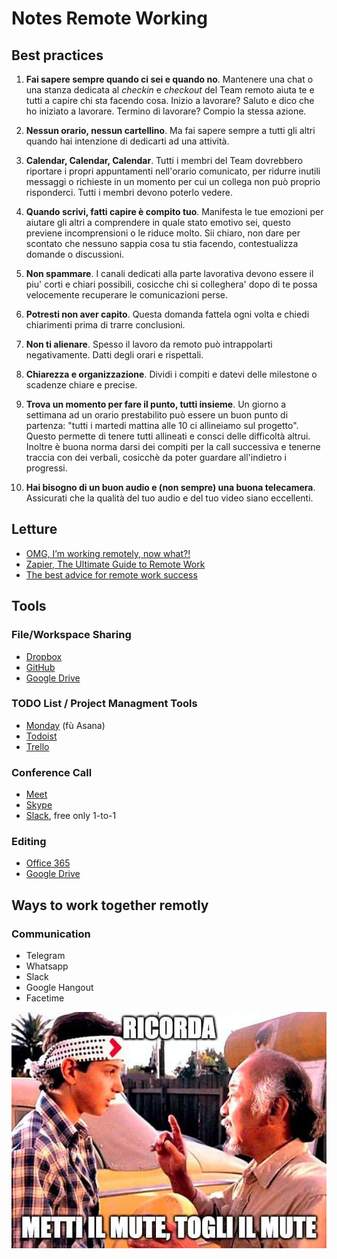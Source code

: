 # Notes Remote Working

## Best practices

1. **Fai sapere sempre quando ci sei e quando no**. Mantenere una chat o una stanza dedicata al *checkin* e *checkout* del Team remoto aiuta te e tutti a capire chi sta facendo cosa. Inizio a lavorare? Saluto e dico che ho iniziato a lavorare. Termino di lavorare? Compio la stessa azione.

2. **Nessun orario, nessun cartellino**. Ma fai sapere sempre a tutti gli altri quando hai intenzione di dedicarti ad una attività.

3. **Calendar, Calendar, Calendar**. Tutti i membri del Team dovrebbero riportare i propri appuntamenti nell'orario comunicato, per ridurre inutili messaggi o richieste in un momento per cui un collega non può proprio risponderci. Tutti i membri devono poterlo vedere.

4. **Quando scrivi, fatti capire è compito tuo**. Manifesta le tue emozioni per aiutare gli altri a comprendere in quale stato emotivo sei, questo previene incomprensioni o le riduce molto. Sii chiaro, non dare per scontato che nessuno sappia cosa tu stia facendo, contestualizza domande o discussioni.

5. **Non spammare**. I canali dedicati alla parte lavorativa devono essere il piu' corti e chiari possibili, cosicche chi si colleghera' dopo di te possa velocemente recuperare le comunicazioni perse.

6. **Potresti non aver capito**. Questa domanda fattela ogni volta e chiedi chiarimenti prima di trarre conclusioni.

7. **Non ti alienare**. Spesso il lavoro da remoto può intrappolarti negativamente. Datti degli orari e rispettali.

8. **Chiarezza e organizzazione**. Dividi i compiti e datevi delle milestone o scadenze chiare e precise.

9. **Trova un momento per fare il punto, tutti insieme**. Un giorno a settimana ad un orario prestabilito può essere un buon punto di partenza: "tutti i martedi mattina alle 10 ci allineiamo sul progetto". Questo permette di tenere tutti allineati e consci delle difficoltà altrui. Inoltre è buona norma darsi dei compiti per la call successiva e tenerne traccia con dei verbali, cosicchè da poter guardare all'indietro i progressi.

10. **Hai bisogno di un buon audio e (non sempre) una buona telecamera**. Assicurati che la qualità del tuo audio e del tuo video siano eccellenti.

## Letture

- [OMG, I’m working remotely, now what?!](https://benediktlehnert.github.io/) 
- [Zapier, The Ultimate Guide to Remote Work](https://zapier.com/learn/remote-work/)
- [The best advice for remote work success](https://blog.trello.com/remote-work-team-success-guide)

## Tools

### File/Workspace Sharing

- [Dropbox](https://dropbox.com)
- [GitHub](https://github.com)
- [Google Drive](https://drive.google.com)

### TODO List / Project Managment Tools

- [Monday](https://monday.com) (fù Asana)
- [Todoist](https://todoist.com/it)
- [Trello](https://trello.com)

### Conference Call

- [Meet](https://meet.google.com)
- [Skype](https://skype.com)
- [Slack](https://slack.com), free only 1-to-1

### Editing

- [Office 365](https://office.com)
- [Google Drive](https://drive.google.com)

## Ways to work together remotly

### Communication

- Telegram
- Whatsapp
- Slack
- Google Hangout
- Facetime


![alt text](./imgs/0001.jpeg)